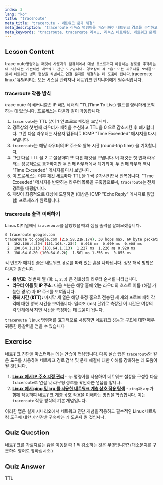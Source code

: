 ```yaml
---
index: 3
lang: "ko"
title: "traceroute"
meta_title: "traceroute - 네트워크 문제 해결"
meta_description: "traceroute 리눅스 명령어를 마스터하여 네트워크 경로를 추적하고 연결 문제를 해결하세요. 이 튜토리얼은 traceroute 가 TTL 을 사용하여 패킷이 목적지까지 이동하는 경로를 매핑하는 방법을 설명합니다."
meta_keywords: "traceroute, traceroute 리눅스, 리눅스 네트워킹, 네트워크 문제 해결, TTL, 패킷 라우팅, 리눅스 명령어, 초보자, 튜토리얼"
---
```


## Lesson Content

traceroute`명령어는 패킷이 사용자의 컴퓨터에서 대상 호스트까지 이동하는 경로를 추적하는 데 사용되는 기본적인 네트워크 진단 도구입니다. 경로상의 각 "홉" 또는 라우터를 보여줌으로써 네트워크 병목 현상을 식별하고 연결 문제를 해결하는 데 도움이 됩니다.`traceroute linux` 유틸리티는 모든 시스템 관리자나 네트워크 엔지니어에게 필수적입니다.

### traceroute 작동 방식

traceroute 의 메커니즘은 IP 패킷 헤더의 TTL(Time To Live) 필드를 영리하게 조작하는 데 있습니다. 프로세스는 다음과 같이 작동합니다:

1. `traceroute`는 TTL 값이 1 인 프로브 패킷을 보냅니다.
2. 경로상의 첫 번째 라우터가 패킷을 수신하고 TTL 을 0 으로 감소시킨 후 폐기합니다. 그런 다음 라우터는 사용자 컴퓨터로 ICMP "Time Exceeded" 메시지를 다시 보냅니다.
3. `traceroute`는 해당 라우터의 IP 주소와 왕복 시간 (round-trip time) 을 기록합니다.
4. 그런 다음 TTL 을 2 로 설정하여 또 다른 패킷을 보냅니다. 이 패킷은 첫 번째 라우터는 성공적으로 통과하지만 두 번째 라우터에서 폐기되며, 두 번째 라우터 역시 "Time Exceeded" 메시지를 다시 보냅니다.
5. 이 프로세스는 이후 패킷 세트마다 TTL 을 1 씩 증가시키면서 반복됩니다. "Time Exceeded" 메시지를 반환하는 라우터 목록을 구축함으로써, `traceroute`는 전체 경로를 매핑합니다.
6. 패킷이 최종적으로 대상에 도달하면 (대상은 ICMP "Echo Reply" 메시지로 응답함) 프로세스가 완료됩니다.

### traceroute 출력 이해하기

Linux 터미널에서 `traceroute`를 실행했을 때의 샘플 출력을 살펴보겠습니다.

```bash
$ traceroute google.com
traceroute to google.com (216.58.216.174), 30 hops max, 60 byte packets
 1  192.168.4.254 (192.168.4.254)  0.028 ms  0.009 ms  0.008 ms
 2  100.64.1.113 (100.64.1.113)  1.227 ms  1.226 ms 0.920 ms
 3  100.64.0.20 (100.64.0.20)  1.501 ms 1.556 ms  0.855 ms
```

각 번호가 매겨진 줄은 네트워크 경로를 따라 있는 홉을 나타냅니다. 정보 해석 방법은 다음과 같습니다.

- **홉 번호:** 첫 번째 열 (예: `1`, `2`, `3`) 은 경로상의 라우터 순서를 나타냅니다.
- **라우터 이름 및 IP 주소:** 다음 부분은 해당 홉에 있는 라우터의 호스트 이름 (해결 가능한 경우) 과 IP 주소를 보여줍니다.
- **왕복 시간 (RTT):** 마지막 세 열은 해당 특정 홉으로 전송된 세 개의 프로브 패킷 각각에 대한 왕복 시간을 보여줍니다. 밀리초 (ms) 단위로 측정된 이 시간은 여정의 각 단계에서 지연 시간을 측정하는 데 도움이 됩니다.

`traceroute linux` 명령어를 효과적으로 사용하면 네트워크 성능과 구조에 대한 매우 귀중한 통찰력을 얻을 수 있습니다.

## Exercise

네트워크 진단을 마스터하는 데는 연습이 핵심입니다. 다음 실습 랩은 `traceroute`와 같은 도구를 사용하여 네트워크 경로 검색 및 문제 해결에 대한 이해를 강화하는 데 도움이 될 것입니다.

1. **[Linux 에서 IP 주소 지정 관리](https://labex.io/ko/labs/comptia-manage-ip-addressing-in-linux-592736)** - `ip` 명령어를 사용하여 네트워크 설정을 구성한 다음 `traceroute`로 연결 및 라우팅 경로를 확인하는 연습을 합니다.
2. **[Linux 에서 ping 및 arp 를 사용한 네트워크 계층 상호 작용 탐색](https://labex.io/ko/labs/comptia-explore-network-layer-interaction-with-ping-and-arp-in-linux-592746)** - `ping`과 `arp`가 함께 작동하여 네트워크 계층 상호 작용을 이해하는 방법을 학습합니다. 이는 `traceroute` 작동 방식의 기본 개념입니다.

이러한 랩은 실제 시나리오에서 네트워크 진단 개념을 적용하고 필수적인 Linux 네트워킹 도구에 대한 자신감을 구축하는 데 도움이 될 것입니다.

## Quiz Question

네트워크를 가로지르는 홉을 이동할 때 1 씩 감소하는 것은 무엇입니까? (대소문자를 구분하여 영어로 답하십시오.)

## Quiz Answer

TTL

